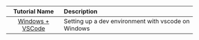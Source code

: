 

|    Tutorial Name     | Description                                        |
|:--------------------:|:-------------------------------------------------- |
| [Windows + VSCode](../tree/master/guides_and_tutorials/win_vsc) | Setting up a dev environment with vscode on Windows |